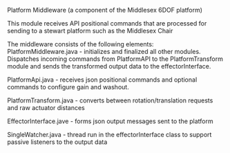 Platform Middleware (a component of the Middlesex 6DOF platform)

This module receives API positional commands that are processed for sending to a stewart platform such as the Middlesex Chair

The middleware consists of the following elements:
   PlatformMiddleware.java - initializes and finalized all other modules. Dispatches incoming commands from PlatformAPI
   to the PlatformTransform module and sends the transformed output data to the effectorInterface.   

   PlatformApi.java - receives json positional commands and optional commands to configure gain and washout.
   
   PlatformTransform.java - converts between rotation/translation requests and raw actuator distances
   
   EffectorInterface.jave - forms json output messages sent to the platform 
   
   SingleWatcher.java - thread run in the effectorInterface class to support passive listeners to the output data
   
  


